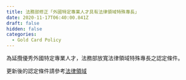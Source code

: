 ```yaml
---
title: 法務部修正「外國特定專業人才具有法律領域特殊專長」
date: 2020-11-17T06:40:00.841Z
draft: false
hidden: false
categories:
  - Gold Card Policy
---
```

為延攬優秀外國特定專業人才，法務部放寬法律領域特殊專長之認定條件。

更新後的認定條件請參考[法律領域](/zh/qualification/field-of-law/)